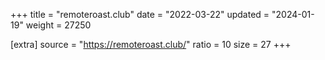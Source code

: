 +++
title = "remoteroast.club"
date = "2022-03-22"
updated = "2024-01-19"
weight = 27250

[extra]
source = "https://remoteroast.club/"
ratio = 10
size = 27
+++
